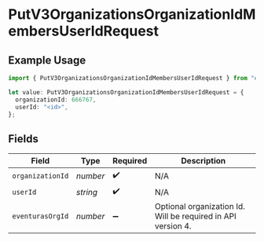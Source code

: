 # PutV3OrganizationsOrganizationIdMembersUserIdRequest

## Example Usage

```typescript
import { PutV3OrganizationsOrganizationIdMembersUserIdRequest } from "eventuras-sdk-v2/models/operations";

let value: PutV3OrganizationsOrganizationIdMembersUserIdRequest = {
  organizationId: 666767,
  userId: "<id>",
};
```

## Fields

| Field                                                        | Type                                                         | Required                                                     | Description                                                  |
| ------------------------------------------------------------ | ------------------------------------------------------------ | ------------------------------------------------------------ | ------------------------------------------------------------ |
| `organizationId`                                             | *number*                                                     | :heavy_check_mark:                                           | N/A                                                          |
| `userId`                                                     | *string*                                                     | :heavy_check_mark:                                           | N/A                                                          |
| `eventurasOrgId`                                             | *number*                                                     | :heavy_minus_sign:                                           | Optional organization Id. Will be required in API version 4. |